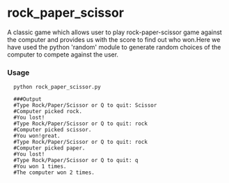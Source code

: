 # rock_paper_scissor
A classic game which allows user to play rock-paper-scissor game against the computer and provides us with the score to find out who won.Here we have used the python 'random' module to generate random choices of the computer to compete against the user.

### Usage
      python rock_paper_scissor.py

      ###Output
      #Type Rock/Paper/Scissor or Q to quit: Scissor
      #Computer picked rock.
      #You lost!
      #Type Rock/Paper/Scissor or Q to quit: rock
      #Computer picked scissor.
      #You won!great.
      #Type Rock/Paper/Scissor or Q to quit: rock
      #Computer picked paper.
      #You lost!
      #Type Rock/Paper/Scissor or Q to quit: q
      #You won 1 times.
      #The computer won 2 times.
